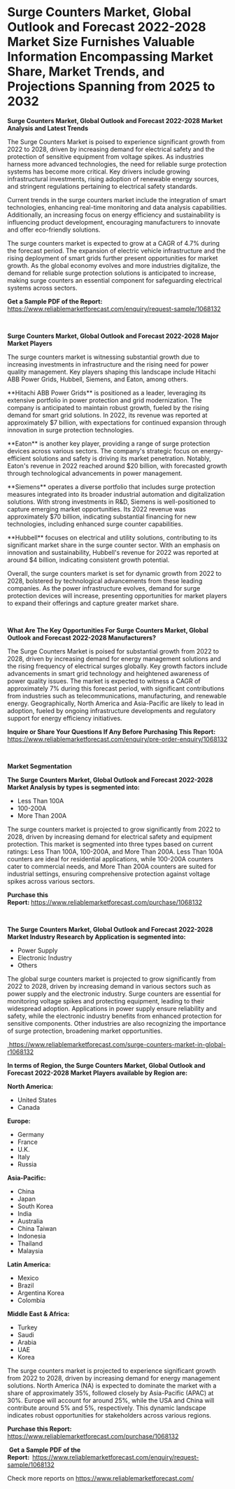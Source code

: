 <p><h1>Surge Counters Market, Global Outlook and Forecast 2022-2028 Market Size Furnishes Valuable Information Encompassing Market Share, Market Trends, and Projections Spanning from 2025 to 2032</h1></p><p><strong>Surge Counters Market, Global Outlook and Forecast 2022-2028 Market Analysis and Latest Trends</strong></p>
<p><p>The Surge Counters Market is poised to experience significant growth from 2022 to 2028, driven by increasing demand for electrical safety and the protection of sensitive equipment from voltage spikes. As industries harness more advanced technologies, the need for reliable surge protection systems has become more critical. Key drivers include growing infrastructural investments, rising adoption of renewable energy sources, and stringent regulations pertaining to electrical safety standards.</p><p>Current trends in the surge counters market include the integration of smart technologies, enhancing real-time monitoring and data analysis capabilities. Additionally, an increasing focus on energy efficiency and sustainability is influencing product development, encouraging manufacturers to innovate and offer eco-friendly solutions. </p><p>The surge counters market is expected to grow at a CAGR of 4.7% during the forecast period. The expansion of electric vehicle infrastructure and the rising deployment of smart grids further present opportunities for market growth. As the global economy evolves and more industries digitalize, the demand for reliable surge protection solutions is anticipated to increase, making surge counters an essential component for safeguarding electrical systems across sectors.</p></p>
<p><strong>Get a Sample PDF of the Report:&nbsp;</strong> <a href="https://www.reliablemarketforecast.com/enquiry/request-sample/1068132?utm_campaign=3503&utm_medium=2&utm_source=Github&utm_content=ia&utm_term=21032025&utm_id=surge-counters-market-global-outlook-and-forecast-2022-2028">https://www.reliablemarketforecast.com/enquiry/request-sample/1068132</a></p>
<p>&nbsp;</p>
<p><strong>Surge Counters Market, Global Outlook and Forecast 2022-2028 Major Market Players</strong></p>
<p><p>The surge counters market is witnessing substantial growth due to increasing investments in infrastructure and the rising need for power quality management. Key players shaping this landscape include Hitachi ABB Power Grids, Hubbell, Siemens, and Eaton, among others.</p><p>**Hitachi ABB Power Grids** is positioned as a leader, leveraging its extensive portfolio in power protection and grid modernization. The company is anticipated to maintain robust growth, fueled by the rising demand for smart grid solutions. In 2022, its revenue was reported at approximately $7 billion, with expectations for continued expansion through innovation in surge protection technologies.</p><p>**Eaton** is another key player, providing a range of surge protection devices across various sectors. The company's strategic focus on energy-efficient solutions and safety is driving its market penetration. Notably, Eaton's revenue in 2022 reached around $20 billion, with forecasted growth through technological advancements in power management.</p><p>**Siemens** operates a diverse portfolio that includes surge protection measures integrated into its broader industrial automation and digitalization solutions. With strong investments in R&D, Siemens is well-positioned to capture emerging market opportunities. Its 2022 revenue was approximately $70 billion, indicating substantial financing for new technologies, including enhanced surge counter capabilities.</p><p>**Hubbell** focuses on electrical and utility solutions, contributing to its significant market share in the surge counter sector. With an emphasis on innovation and sustainability, Hubbell's revenue for 2022 was reported at around $4 billion, indicating consistent growth potential.</p><p>Overall, the surge counters market is set for dynamic growth from 2022 to 2028, bolstered by technological advancements from these leading companies. As the power infrastructure evolves, demand for surge protection devices will increase, presenting opportunities for market players to expand their offerings and capture greater market share.</p></p>
<p>&nbsp;</p>
<p><strong>What Are The Key Opportunities For Surge Counters Market, Global Outlook and Forecast 2022-2028 Manufacturers?</strong></p>
<p><p>The Surge Counters Market is poised for substantial growth from 2022 to 2028, driven by increasing demand for energy management solutions and the rising frequency of electrical surges globally. Key growth factors include advancements in smart grid technology and heightened awareness of power quality issues. The market is expected to witness a CAGR of approximately 7% during this forecast period, with significant contributions from industries such as telecommunications, manufacturing, and renewable energy. Geographically, North America and Asia-Pacific are likely to lead in adoption, fueled by ongoing infrastructure developments and regulatory support for energy efficiency initiatives.</p></p>
<p><strong>Inquire or Share Your Questions If Any Before Purchasing This Report:</strong> <a href="https://www.reliablemarketforecast.com/enquiry/pre-order-enquiry/1068132?utm_campaign=3503&utm_medium=2&utm_source=Github&utm_content=ia&utm_term=21032025&utm_id=surge-counters-market-global-outlook-and-forecast-2022-2028">https://www.reliablemarketforecast.com/enquiry/pre-order-enquiry/1068132</a></p>
<p>&nbsp;</p>
<p><strong>Market Segmentation</strong></p>
<p><strong>The Surge Counters Market, Global Outlook and Forecast 2022-2028 Market Analysis by types is segmented into:</strong></p>
<p><ul><li>Less Than 100A</li><li>100-200A</li><li>More Than 200A</li></ul></p>
<p><p>The surge counters market is projected to grow significantly from 2022 to 2028, driven by increasing demand for electrical safety and equipment protection. This market is segmented into three types based on current ratings: Less Than 100A, 100-200A, and More Than 200A. Less Than 100A counters are ideal for residential applications, while 100-200A counters cater to commercial needs, and More Than 200A counters are suited for industrial settings, ensuring comprehensive protection against voltage spikes across various sectors.</p></p>
<p><strong>Purchase this Report:&nbsp;</strong><a href="https://www.reliablemarketforecast.com/purchase/1068132?utm_campaign=3503&utm_medium=2&utm_source=Github&utm_content=ia&utm_term=21032025&utm_id=surge-counters-market-global-outlook-and-forecast-2022-2028">https://www.reliablemarketforecast.com/purchase/1068132</a></p>
<p>&nbsp;</p>
<p><strong>The Surge Counters Market, Global Outlook and Forecast 2022-2028 Market Industry Research by Application is segmented into:</strong></p>
<p><ul><li>Power Supply</li><li>Electronic Industry</li><li>Others</li></ul></p>
<p><p>The global surge counters market is projected to grow significantly from 2022 to 2028, driven by increasing demand in various sectors such as power supply and the electronic industry. Surge counters are essential for monitoring voltage spikes and protecting equipment, leading to their widespread adoption. Applications in power supply ensure reliability and safety, while the electronic industry benefits from enhanced protection for sensitive components. Other industries are also recognizing the importance of surge protection, broadening market opportunities.</p></p>
<p><a href="https://www.reliablemarketforecast.com/surge-counters-market-in-global-r1068132?utm_campaign=3503&utm_medium=2&utm_source=Github&utm_content=ia&utm_term=21032025&utm_id=surge-counters-market-global-outlook-and-forecast-2022-2028">&nbsp;https://www.reliablemarketforecast.com/surge-counters-market-in-global-r1068132</a></p>
<p><strong>In terms of Region, the Surge Counters Market, Global Outlook and Forecast 2022-2028 Market Players available by Region are:</strong></p>
<p>
    <p> <strong> North America: </strong>
        <ul>
            <li>United States</li>
            <li>Canada</li>
        </ul>
        </p> 
    <p> <strong> Europe: </strong>
        <ul>
            <li>Germany</li>
            <li>France</li>
            <li>U.K.</li>
            <li>Italy</li>
            <li>Russia</li>
        </ul>
        </p> 
    <p> <strong> Asia-Pacific: </strong>
        <ul>
            <li>China</li>
            <li>Japan</li>
            <li>South Korea</li>
            <li>India</li>
            <li>Australia</li>
            <li>China Taiwan</li>
            <li>Indonesia</li>
            <li>Thailand</li>
            <li>Malaysia</li>
        </ul>
        </p> 
    <p> <strong> Latin America: </strong>
        <ul>
            <li>Mexico</li>
            <li>Brazil</li>
            <li>Argentina Korea</li>
            <li>Colombia</li>
        </ul>
        </p> 
    <p> <strong> Middle East & Africa: </strong>
        <ul>
            <li>Turkey</li>
            <li>Saudi</li>
            <li>Arabia</li>
            <li>UAE</li>
            <li>Korea</li>
        </ul>
    </p>
    </p>
<p><p>The surge counters market is projected to experience significant growth from 2022 to 2028, driven by increasing demand for energy management solutions. North America (NA) is expected to dominate the market with a share of approximately 35%, followed closely by Asia-Pacific (APAC) at 30%. Europe will account for around 25%, while the USA and China will contribute around 5% and 5%, respectively. This dynamic landscape indicates robust opportunities for stakeholders across various regions.</p></p>
<p><strong>Purchase this Report: </strong><a href="https://www.reliablemarketforecast.com/purchase/1068132?utm_campaign=3503&utm_medium=2&utm_source=Github&utm_content=ia&utm_term=21032025&utm_id=surge-counters-market-global-outlook-and-forecast-2022-2028">https://www.reliablemarketforecast.com/purchase/1068132</a></p>
<p>&nbsp;<strong>Get a Sample PDF of the Report:&nbsp;&nbsp;</strong><a href="https://www.reliablemarketforecast.com/enquiry/request-sample/1068132?utm_campaign=3503&utm_medium=2&utm_source=Github&utm_content=ia&utm_term=21032025&utm_id=surge-counters-market-global-outlook-and-forecast-2022-2028">https://www.reliablemarketforecast.com/enquiry/request-sample/1068132</a></p>
<p><strong></strong></p>
<p>Check more reports on <a href="https://www.reliablemarketforecast.com/?utm_campaign=3503&utm_medium=2&utm_source=Github&utm_content=ia&utm_term=21032025&utm_id=surge-counters-market-global-outlook-and-forecast-2022-2028">https://www.reliablemarketforecast.com/</a></p>
